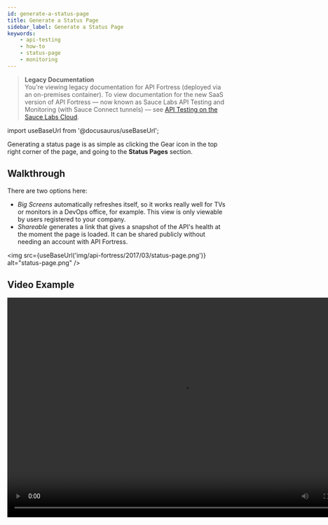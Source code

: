 ```yaml
---
id: generate-a-status-page
title: Generate a Status Page
sidebar_label: Generate a Status Page
keywords:
    - api-testing
    - how-to
    - status-page
    - monitoring
---
```


<head>
  <meta name="robots" content="noindex" />
</head>

>**Legacy Documentation**<br/>You're viewing legacy documentation for API Fortress (deployed via an on-premises container). To view documentation for the new SaaS version of API Fortress &#8212; now known as Sauce Labs API Testing and Monitoring (with Sauce Connect tunnels) &#8212; see [API Testing on the Sauce Labs Cloud](/api-testing/).

import useBaseUrl from '@docusaurus/useBaseUrl';

Generating a status page is as simple as clicking the Gear icon in the top right corner of the page, and going to the __Status Pages__ section.

## Walkthrough

There are two options here:

* _Big Screens_ automatically refreshes itself, so it works really well for TVs or monitors in a DevOps office, for example. This view is only viewable by users registered to your company.
* _Shareable_ generates a link that gives a snapshot of the API's health at the moment the page is loaded. It can be shared publicly without needing an account with API Fortress.

<img src={useBaseUrl('img/api-fortress/2017/03/status-page.png')} alt="status-page.png" />

## Video Example

<video controls="controls" width="800" height="500">
    <source type="video/webm" src="https://apifortress.com/doc/wp-content/uploads/2017/03/status-page.webm"></source>
</video>
